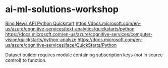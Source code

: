 # ai-ml-solutions-workshop

[Bing News API Python Quickstart](https://docs.microsoft.com/en-us/azure/cognitive-services/bing-news-search/python)
https://docs.microsoft.com/en-us/azure/cognitive-services/text-analytics/quickstarts/python
https://docs.microsoft.com/en-us/azure/cognitive-services/computer-vision/quickstarts/python-analyze
https://docs.microsoft.com/en-us/azure/cognitive-services/face/QuickStarts/Python

Dataset builder requires module containing subscription keys (not in source control) to function.